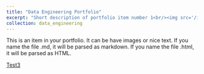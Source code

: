 ```yaml
---
title: "Data Engineering Portfolio"
excerpt: "Short description of portfolio item number 1<br/><img src='/images/500x300.png'>"
collection: data_engineering
---
```


This is an item in your portfolio. It can be have images or nice text. If you name the file .md, it will be parsed as markdown. If you name the file .html, it will be parsed as HTML. 


[Test3](data_engineering/test)
